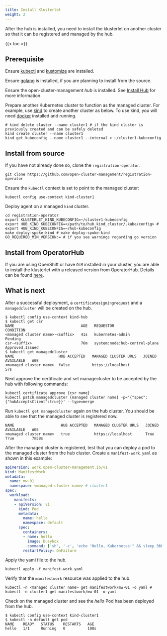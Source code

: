 ```yaml
---
title: Install Klusterlet
weight: 2
---
```


After the hub is installed, you need to install the klusterlet on another cluster so that it can be registered and managed by the hub.

<!-- spellchecker-disable -->

{{< toc >}}

<!-- spellchecker-enable -->

## Prerequisite

Ensure [kubectl](https://kubernetes.io/docs/tasks/tools/install-kubectl) and [kustomize](https://kubernetes-sigs.github.io/kustomize/installation) are installed.

Ensure [golang](https://golang.org/doc/install) is installed, if you are planning to install from the source.

Ensure the open-cluster-management _hub_ is installed. See [Install Hub](install-hub.md) for more information.

Prepare another Kubernetes cluster to function as the managed cluster. For example, use [kind](https://kind.sigs.k8s.io/docs/user/quick-start) to create another cluster as below. To use kind, you will need [docker](https://docs.docker.com/get-started) installed and running.

```Shell
# kind delete cluster --name cluster1 # if the kind cluster is previously created and can be safely deleted
kind create cluster --name cluster1
kind get kubeconfig --name cluster1 --internal > ~/cluster1-kubeconfig
```

## Install from source

If you have not already done so, clone the `registration-operator`.

```Shell
git clone https://github.com/open-cluster-management/registration-operator
```

Ensure the `kubectl` context is set to point to the managed cluster:

```Shell
kubectl config use-context kind-cluster1
```

Deploy agent on a managed `kind` cluster.

```Shell
cd registration-operator
export KLUSTERLET_KIND_KUBECONFIG=~/cluster1-kubeconfig
export HUB_KIND_KUBECONFIG=</path/to/hub_kind_cluster/.kube/config> # export HUB_KIND_KUBECONFIG=~/hub-kubeconfig
make deploy-spoke-kind # make deploy-spoke-kind GO_REQUIRED_MIN_VERSION:= # if you see warnings regarding go version
```

## Install from OperatorHub
If you are using OpenShift or have `OLM` installed in your cluster, you are able to install the klusterlet with a released version from OperatorHub. Details can be found [here](https://operatorhub.io/operator/klusterlet).

## What is next

After a successful deployment, a `certificatesigningrequest` and a `managedcluster` will
be created on the hub.

```Shell
$ kubectl config use-context kind-hub
$ kubectl get csr
NAME                              AGE   REQUESTOR                       CONDITION
<managed cluster name>-<suffix>   41s   kubernetes-admin                Pending
csr-<suffix>                      76m   system:node:hub-control-plane   Approved,Issued
$ kubectl get managedcluster
NAME                    HUB ACCEPTED   MANAGED CLUSTER URLS   JOINED   AVAILABLE   AGE
<managed cluster name>  false          https://localhost                           57s
```

Next approve the certificate and set managecluster to be accepted by the hub with following commands:

```Shell
kubectl certificate approve {csr name}
kubectl patch managedcluster {managed cluster name} -p='{"spec":{"hubAcceptsClient":true}}' --type=merge
```

Run `kubectl get managedcluster` again on the hub cluster. You should be able to see that the managed cluster is registered now.

```Shell
NAME                     HUB ACCEPTED   MANAGED CLUSTER URLS   JOINED   AVAILABLE   AGE
<managed cluster name>   true           https://localhost      True     True        7m58s
```

After the managed cluster is registered, test that you can deploy a pod to the managed cluster from the hub cluster. Create a `manifest-work.yaml` as shown in this example:

```yaml
apiVersion: work.open-cluster-management.io/v1
kind: ManifestWork
metadata:
  name: mw-01
  namespace: <managed cluster name> # cluster1
spec:
  workload:
    manifests:
    - apiVersion: v1
      kind: Pod
      metadata:
        name: hello
        namespace: default
      spec:
        containers:
        - name: hello
          image: busybox
          command: ['sh', '-c', 'echo "Hello, Kubernetes!" && sleep 3600']
        restartPolicy: OnFailure
```

Apply the yaml file to the hub.

```Shell
kubectl apply -f manifest-work.yaml
```

Verify that the `manifestwork` resource was applied to the hub.
```Shell
kubectl -n <managed cluster name> get manifestwork/mw-01 -o yaml # kubectl -n cluster1 get manifestwork/mw-01 -o yaml
```

Check on the managed cluster and see the _hello_ Pod has been deployed from the hub.

```Shell
$ kubectl config use-context kind-cluster1
$ kubectl -n default get pod
NAME    READY   STATUS    RESTARTS   AGE
hello   1/1     Running   0          108s
```
